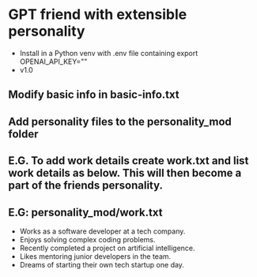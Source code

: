 # GPT friend with extensible personality
* Install in a Python venv with .env file containing export OPENAI_API_KEY=""
* v1.0
## Modify basic info in basic-info.txt
## Add personality files to the personality_mod folder
## E.G. To add work details create work.txt and list work details as below. This will then become a part of the friends personality.
## E.G: personality_mod/work.txt
- Works as a software developer at a tech company.
- Enjoys solving complex coding problems.
- Recently completed a project on artificial intelligence.
- Likes mentoring junior developers in the team.
- Dreams of starting their own tech startup one day.